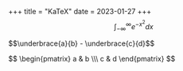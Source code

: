 +++
title = "KaTeX"
date = 2023-01-27
+++
  $$\int_{-\infty}^{\infty} e^{-x^2} dx$$  <!-- works -->
  <p>$$\underbrace{a}{b} - \underbrace{c}{d}$$</p>
<p>$$
\begin{pmatrix}
  a & b \\\
      c & d
      \end{pmatrix}
$$</p>
